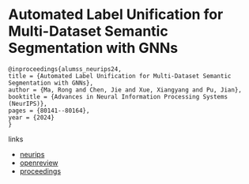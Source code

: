 # Automated Label Unification for Multi-Dataset Semantic Segmentation with GNNs

```
@inproceedings{alumss_neurips24,
title = {Automated Label Unification for Multi-Dataset Semantic Segmentation with GNNs},
author = {Ma, Rong and Chen, Jie and Xue, Xiangyang and Pu, Jian},
booktitle = {Advances in Neural Information Processing Systems (NeurIPS)},
pages = {80141--80164},
year = {2024}
}
```

links
- [neurips](https://nips.cc/Conferences/2024/Schedule?showEvent=94140)
- [openreview](https://openreview.net/forum?id=gSGLkCX9sc)
- [proceedings](https://papers.nips.cc//paper_files/paper/2024/hash/92af0c8c2664429de2bb44c2692d84ae-Abstract-Conference.html)
